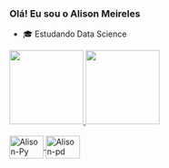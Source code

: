 ### Olá! Eu sou o Alison Meireles

- 🎓 Estudando Data Science
<div style="display: flex"><br>
  <a href="https://github.com/AlisonMeireles">
  <img height="130em" src="https://github-readme-stats.vercel.app/api?username=AlisonMeireles&show_icons=true&theme=gruvbox&include_all_commits=true&count_private=true"/>
  <img height="130em" src="https://github-readme-stats.vercel.app/api/top-langs/?username=AlisonMeireles&layout=compact&langs_count=7&theme=gruvbox"/>
</div>
<div style="display: inline_block"><br>
  <img align="center" alt="Alison-Py" height="40" width="60" src="https://cdn.jsdelivr.net/gh/devicons/devicon/icons/python/python-original-wordmark.svg" />
  <img align="center" alt="Alison-pd" height="40" width="60" src="https://cdn.jsdelivr.net/gh/devicons/devicon/icons/pandas/pandas-original-wordmark.svg" />
</div>
  
 ##
